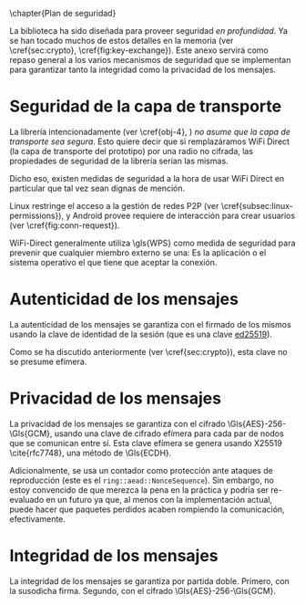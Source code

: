 \chapter{Plan de seguridad}

La biblioteca ha sido diseñada para proveer seguridad *en profundidad*. Ya se
han tocado muchos de estos detalles en la memoria (ver \cref{sec:crypto},
\cref{fig:key-exchange}). Este anexo servirá como repaso general a los varios
mecanismos de seguridad que se implementan para garantizar tanto la integridad
como la privacidad de los mensajes.

# Seguridad de la capa de transporte

La librería intencionadamente (ver \cref{obj-4}, ) *no asume que la capa de
transporte sea segura*. Esto quiere decir que si remplazáramos WiFi Direct (la
capa de transporte del prototipo) por una radio no cifrada, las propiedades de
seguridad de la librería serían las mismas.

Dicho eso, existen medidas de seguridad a la hora de usar WiFi Direct en
particular que tal vez sean dignas de mención.

Linux restringe el acceso a la gestión de redes P2P (ver
\cref{subsec:linux-permissions}), y Android provee requiere de interacción para
crear usuarios (ver \cref{fig:conn-request}).

WiFi-Direct generalmente utiliza \gls{WPS} como medida de seguridad para
prevenir que cualquier miembro externo se una: Es la aplicación o el sistema
operativo el que tiene que aceptar la conexión.

# Autenticidad de los mensajes

La autenticidad de los mensajes se garantiza con el firmado de los mismos
usando la clave de identidad de la sesión (que es una clave
[ed25519](https://ed25519.cr.yp.to/)).

Como se ha discutido anteriormente (ver \cref{sec:crypto}), esta clave no se
presume efímera.

# Privacidad de los mensajes

La privacidad de los mensajes se garantiza con el cifrado
\Gls{AES}-256-\Gls{GCM}, usando una clave de cifrado efímera para cada par de
nodos que se comunican entre sí. Esta clave efímera se genera usando X25519
\cite{rfc7748}, una método de \Gls{ECDH}.

Adicionalmente, se usa un contador como protección ante ataques de reproducción
(este es el `ring::aead::NonceSequence`). Sin embargo, no estoy convencido de
que merezca la pena en la práctica y podría ser re-evaluado en un futuro ya
que, al menos con la implementación actual, puede hacer que paquetes perdidos
acaben rompiendo la comunicación, efectivamente.

# Integridad de los mensajes

La integridad de los mensajes se garantiza por partida doble. Primero, con la
susodicha firma. Segundo, con el cifrado \Gls{AES}-256-\Gls{GCM}.
